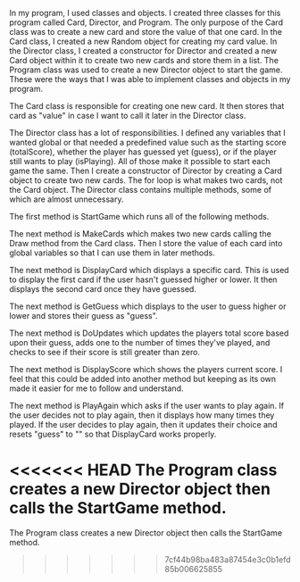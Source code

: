 In my program, I used classes and objects. I created three classes for this program called Card, Director, and Program. The only purpose of the Card class was to create a new card and store the value of that one card. In the Card class, I created a new Random object for creating my card value. In the Director class, I created a constructor for Director and created a new Card object within it to create two new cards and store them in a list. The Program class was used to create a new Director object to start the game. These were the ways that I was able to implement classes and objects in my program.

The Card class is responsible for creating one new card. It then stores that card as "value" in case I want to call it later in the Director class.

The Director class has a lot of responsibilities. I defined any variables that I wanted global or that needed a predefined value such as the starting score (totalScore), whether the player has guessed yet (guess), or if the player still wants to play (isPlaying). All of those make it possible to start each game the same. Then I create a constructor of Director by creating a Card object to create two new cards. The for loop is what makes two cards, not the Card object. The Director class contains multiple methods, some of which are almost unnecessary. 

The first method is StartGame which runs all of the following methods.

The next method is MakeCards which makes two new cards calling the Draw method from the Card class. Then I store the value of each card into global variables so that I can use them in later methods.

The next method is DisplayCard which displays a specific card. This is used to display the first card if the user hasn't guessed higher or lower. It then displays the second card once they have guessed.

The next method is GetGuess which displays to the user to guess higher or lower and stores their guess as "guess".

The next method is DoUpdates which updates the players total score based upon their guess, adds one to the number of times they've played, and checks to see if their score is still greater than zero. 

The next method is DisplayScore which shows the players current score. I feel that this could be added into another method but keeping as its own made it easier for me to follow and understand.

The next method is PlayAgain which asks if the user wants to play again. If the user decides not to play again, then it displays how many times they played. If the user decides to play again, then it updates their choice and resets "guess" to "" so that DisplayCard works properly.

<<<<<<< HEAD
The Program class creates a new Director object then calls the StartGame method. 
=======
The Program class creates a new Director object then calls the StartGame method. 
>>>>>>> 7cf44b98ba483a87454e3c0b1efd85b006625855
